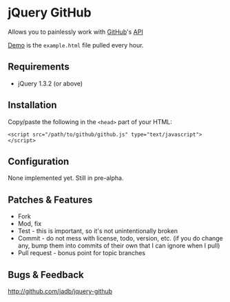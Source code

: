 # jQuery GitHub

Allows you to painlessly work with [GitHub][1]'s [API][2]

[Demo][3] is the `example.html` file pulled every hour.

## Requirements

* jQuery 1.3.2 (or above)

## Installation

Copy/paste the following in the `<head>` part of your HTML:

	<script src="/path/to/github/github.js" type="text/javascript"></script>
   <script type="text/javascript" charset="utf-8">
      $(document).ready(function() {
         $('ol#list-id').github({user:'defunkt'});
      });
   </script>

## Configuration

None implemented yet. Still in pre-alpha.

## Patches & Features

* Fork
* Mod, fix
* Test - this is important, so it's not unintentionally broken
* Commit - do not mess with license, todo, version, etc. (if you do change any, bump them into commits of their own that I can ignore when I pull)
* Pull request - bonus point for topic branches

## Bugs & Feedback

http://github.com/jadb/jquery-github

[1]: http://github.com
[2]: http://develop.github.com
[3]: http://demo.loudbaking.com/jquery-github/example.html